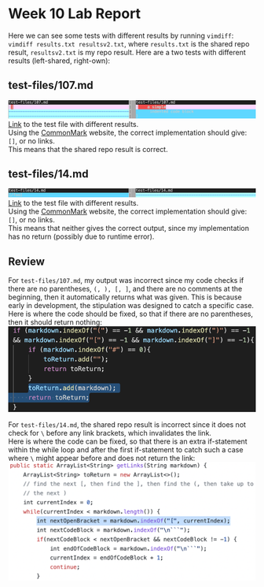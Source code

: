 # Week 10 Lab Report

Here we can see some tests with different results by running `vimdiff`: 
`vimdiff results.txt resultsv2.txt`, where `results.txt` is the shared repo result, `resultsv2.txt` is my repo result.
Here are a two tests with different results (left-shared, right-own):

## test-files/107.md
![Image](10-1.png)
[Link](https://github.com/nidhidhamnani/markdown-parser/blob/main/test-files/107.md?plain=1) to the test file with different results.
\
Using the [CommonMark](https://spec.commonmark.org/dingus/?text=%20%20%20%20a%20simple%0A%20%20%20%20%20%20indented%20code%20block) website,
the correct implementation should give: `[]`, or no links.
\
This means that the shared repo result is correct.

## test-files/14.md
![Image](10-2.png)
[Link](https://github.com/nidhidhamnani/markdown-parser/blob/main/test-files/14.md?plain=1) to the test file with different results.
\
Using the [CommonMark](https://spec.commonmark.org/dingus/?text=%5C*not%20emphasized*%0A%5C%3Cbr%2F%3E%20not%20a%20tag%0A%5C%5Bnot%20a%20link%5D(%2Ffoo)%0A%5C%60not%20code%60%0A1%5C.%20not%20a%20list%0A%5C*%20not%20a%20list%0A%5C%23%20not%20a%20heading%0A%5C%5Bfoo%5D%3A%20%2Furl%20%22not%20a%20reference%22%0A%5C%26ouml%3B%20not%20a%20character%20entity) website,
the correct implementation should give: `[]`, or no links.
\
This means that neither gives the correct output, since my implementation has no return (possibly due to runtime error).

## Review
For `test-files/107.md`, my output was incorrect since my code checks if there are no parentheses, `(, ), [, ]`, and there are no comments at the beginning,
then it automatically returns what was given. This is because early in development, the stipulation was designed to catch a specific case.
\
Here is where the code should be fixed, so that if there are no parentheses, then it should return nothing:
![Image](10-3.png)

For `test-files/14.md`, the shared repo result is incorrect since it does not check for `\` before any link brackets, which invalidates the link.
\
Here is where the code can be fixed, so that there is an extra if-statement within the while loop and after the first if-statement to catch such a case where `\` might appear before and does not return the link:
![Image](10-4v2.png)
